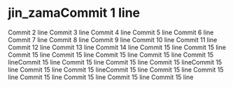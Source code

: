 # jin_zamaCommit 1 line
Commit 2 line
Commit 3 line
Commit 4 line
Commit 5 line
Commit 6 line
Commit 7 line
Commit 8 line
Commit 9 line
Commit 10 line
Commit 11 line
Commit 12 line
Commit 13 line
Commit 14 line
Commit 15 line
Commit 15 line
Commit 15 line
Commit 15 line
Commit 15 line
Commit 15 line
Commit 15 lineCommit 15 line
Commit 15 line
Commit 15 line
Commit 15 lineCommit 15 line
Commit 15 line
Commit 15 lineCommit 15 line
Commit 15 line
Commit 15 line
Commit 15 line
Commit 15 line
Commit 15 line
Commit 15 line
